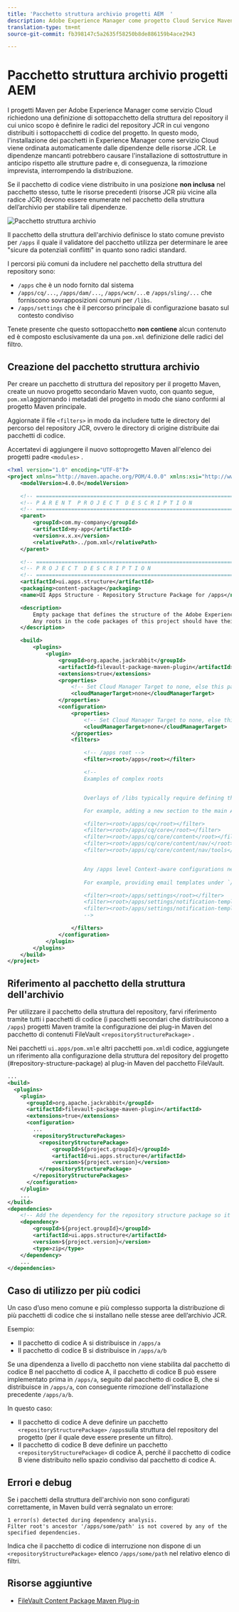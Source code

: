 ```yaml
---
title: 'Pacchetto struttura archivio progetti AEM  '
description: Adobe Experience Manager come progetto Cloud Service Maven richiede una definizione del sottopacchetto della struttura dell'archivio il cui unico scopo è definire le radici dell'archivio JCR in cui vengono distribuiti i sottopacchetti Codice del progetto.
translation-type: tm+mt
source-git-commit: fb398147c5a2635f58250b8de886159b4ace2943

---
```



# Pacchetto struttura archivio progetti AEM

I progetti Maven per Adobe Experience Manager come servizio Cloud richiedono una definizione di sottopacchetto della struttura del repository il cui unico scopo è definire le radici del repository JCR in cui vengono distribuiti i sottopacchetti di codice del progetto. In questo modo, l&#39;installazione dei pacchetti in Experience Manager come servizio Cloud viene ordinata automaticamente dalle dipendenze delle risorse JCR. Le dipendenze mancanti potrebbero causare l&#39;installazione di sottostrutture in anticipo rispetto alle strutture padre e, di conseguenza, la rimozione imprevista, interrompendo la distribuzione.

Se il pacchetto di codice viene distribuito in una posizione **non inclusa** nel pacchetto stesso, tutte le risorse precedenti (risorse JCR più vicine alla radice JCR) devono essere enumerate nel pacchetto della struttura dell’archivio per stabilire tali dipendenze.

![Pacchetto struttura archivio](./assets/repository-structure-packages.png)

Il pacchetto della struttura dell&#39;archivio definisce lo stato comune previsto per `/apps` il quale il validatore del pacchetto utilizza per determinare le aree &quot;sicure da potenziali conflitti&quot; in quanto sono radici standard.

I percorsi più comuni da includere nel pacchetto della struttura del repository sono:

+ `/apps` che è un nodo fornito dal sistema
+ `/apps/cq/...`, `/apps/dam/...`, `/apps/wcm/...`e `/apps/sling/...` che forniscono sovrapposizioni comuni per `/libs`.
+ `/apps/settings` che è il percorso principale di configurazione basato sul contesto condiviso

Tenete presente che questo sottopacchetto **non contiene** alcun contenuto ed è composto esclusivamente da una `pom.xml` definizione delle radici del filtro.

## Creazione del pacchetto struttura archivio

Per creare un pacchetto di struttura del repository per il progetto Maven, create un nuovo progetto secondario Maven vuoto, con quanto segue, `pom.xml`aggiornando i metadati del progetto in modo che siano conformi al progetto Maven principale.

Aggiornate il file `<filters>` in modo da includere tutte le directory del percorso del repository JCR, ovvero le directory di origine distribuite dai pacchetti di codice.

Accertatevi di aggiungere il nuovo sottoprogetto Maven all&#39;elenco dei progetti padre `<modules>` .

```xml
<?xml version="1.0" encoding="UTF-8"?>
<project xmlns="http://maven.apache.org/POM/4.0.0" xmlns:xsi="http://www.w3.org/2001/XMLSchema-instance" xsi:schemaLocation="http://maven.apache.org/POM/4.0.0 http://maven.apache.org/maven-v4_0_0.xsd">
    <modelVersion>4.0.0</modelVersion>

    <!-- ====================================================================== -->
    <!-- P A R E N T  P R O J E C T  D E S C R I P T I O N                      -->
    <!-- ====================================================================== -->
    <parent>
        <groupId>com.my-company</groupId>
        <artifactId>my-app</artifactId>
        <version>x.x.x</version>
        <relativePath>../pom.xml</relativePath>
    </parent>

    <!-- ====================================================================== -->
    <!-- P R O J E C T  D E S C R I P T I O N                                   -->
    <!-- ====================================================================== -->
    <artifactId>ui.apps.structure</artifactId>
    <packaging>content-package</packaging>
    <name>UI Apps Structure - Repository Structure Package for /apps</name>

    <description>
        Empty package that defines the structure of the Adobe Experience Manager repository the code packages in this project deploy into.
        Any roots in the code packages of this project should have their parent enumerated in the filters list below.
    </description>

    <build>
        <plugins>
            <plugin>
                <groupId>org.apache.jackrabbit</groupId>
                <artifactId>filevault-package-maven-plugin</artifactId>
                <extensions>true</extensions>
                <properties>
                    <!-- Set Cloud Manager Target to none, else this package will be deployed and remove all defined filter roots -->
                    <cloudManagerTarget>none</cloudManagerTarget>
                </properties>
                <configuration>
                    <properties>
                        <!-- Set Cloud Manager Target to none, else this package will be deployed and remove all defined filter roots -->
                        <cloudManagerTarget>none</cloudManagerTarget>
                    </properties>
                    <filters>

                        <!-- /apps root -->
                        <filter><root>/apps</root></filter>

                        <!--
                        Examples of complex roots


                        Overlays of /libs typically require defining the overlayed structure, at each level here.

                        For example, adding a new section to the main AEM Tools navigation, necessitates the following rules:

                        <filter><root>/apps/cq</root></filter>
                        <filter><root>/apps/cq/core</root></filter>
                        <filter><root>/apps/cq/core/content</root></filter>
                        <filter><root>/apps/cq/core/content/nav/</root></filter>
                        <filter><root>/apps/cq/core/content/nav/tools</root></filter>


                        Any /apps level Context-aware configurations need to enumerated here. 
                        
                        For example, providing email templates under `/apps/settings/notification-templates/com.day.cq.replication` necessitates the following rules:

                        <filter><root>/apps/settings</root></filter>
                        <filter><root>/apps/settings/notification-templates</root></filter>
                        <filter><root>/apps/settings/notification-templates/com.day.cq.replication</root></filter>
                        -->

                    </filters>
                </configuration>
            </plugin>
        </plugins>
    </build>
</project>
```

## Riferimento al pacchetto della struttura dell&#39;archivio

Per utilizzare il pacchetto della struttura del repository, farvi riferimento tramite tutti i pacchetti di codice (i pacchetti secondari che distribuiscono a `/apps`) progetti Maven tramite la configurazione dei plug-in Maven del pacchetto di contenuti FileVault `<repositoryStructurePackage>` .

Nei pacchetti `ui.apps/pom.xml`e altri pacchetti `pom.xml`di codice, aggiungete un riferimento alla configurazione della struttura del repository del progetto (#repository-structure-package) al plug-in Maven del pacchetto FileVault.

```xml
...
<build>
  <plugins>
    <plugin>
      <groupId>org.apache.jackrabbit</groupId>
      <artifactId>filevault-package-maven-plugin</artifactId>
      <extensions>true</extensions>
      <configuration>
        ...
        <repositoryStructurePackages>
          <repositoryStructurePackage>
              <groupId>${project.groupId}</groupId>
              <artifactId>ui.apps.structure</artifactId>
              <version>${project.version}</version>
          </repositoryStructurePackage>
        </repositoryStructurePackages>
      </configuration>
    </plugin>
    ...
</build>
<dependencies>
    <!-- Add the dependency for the repository structure package so it resolves -->
    <dependency>
        <groupId>${project.groupId}</groupId>
        <artifactId>ui.apps.structure</artifactId>
        <version>${project.version}</version>
        <type>zip</type>
    </dependency>
    ...
</dependencies>
```

## Caso di utilizzo per più codici

Un caso d’uso meno comune e più complesso supporta la distribuzione di più pacchetti di codice che si installano nelle stesse aree dell’archivio JCR.

Esempio:

+ Il pacchetto di codice A si distribuisce in `/apps/a`
+ Il pacchetto di codice B si distribuisce in `/apps/a/b`

Se una dipendenza a livello di pacchetto non viene stabilita dal pacchetto di codice B nel pacchetto di codice A, il pacchetto di codice B può essere implementato prima in `/apps/a`, seguito dal pacchetto di codice B, che si distribuisce in `/apps/a`, con conseguente rimozione dell&#39;installazione precedente `/apps/a/b`.

In questo caso:

+ Il pacchetto di codice A deve definire un pacchetto `<repositoryStructurePackage>` `/apps`sulla struttura del repository del progetto (per il quale deve essere presente un filtro).
+ Il pacchetto di codice B deve definire un pacchetto `<repositoryStructurePackage>` di codice A, perché il pacchetto di codice B viene distribuito nello spazio condiviso dal pacchetto di codice A.

## Errori e debug

Se i pacchetti della struttura dell&#39;archivio non sono configurati correttamente, in Maven build verrà segnalato un errore:

```
1 error(s) detected during dependency analysis.
Filter root's ancestor '/apps/some/path' is not covered by any of the specified dependencies.
```

Indica che il pacchetto di codice di interruzione non dispone di un `<repositoryStructurePackage>` elenco `/apps/some/path` nel relativo elenco di filtri.

## Risorse aggiuntive

+ [FileVault Content Package Maven Plug-in](http://jackrabbit.apache.org/filevault-package-maven-plugin/)
